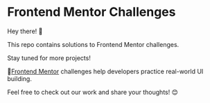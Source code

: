 # Frontend Mentor Challenges  

Hey there! 👋  

This repo contains solutions to Frontend Mentor challenges.

Stay tuned for more projects!  

📌[Frontend Mentor](https://www.frontendmentor.io/) challenges help developers practice real-world UI building.  

Feel free to check out our work and share your thoughts! 😊  
